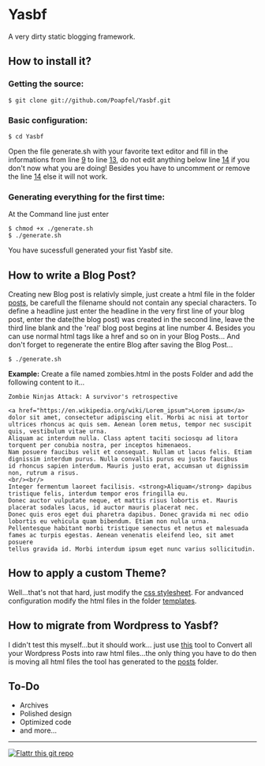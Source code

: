 # Yasbf #

A very dirty static blogging framework.

How to install it?
--------

### Getting the source: ######

	$ git clone git://github.com/Poapfel/Yasbf.git

### Basic configuration: ######

	$ cd Yasbf

Open the file generate.sh with your favorite text editor and fill in the informations from line [9](https://github.com/Poapfel/Yasbf/blob/master/generate.sh#L9) to line [13](https://github.com/Poapfel/Yasbf/blob/master/generate.sh#L13), do not edit anything below line [14](https://github.com/Poapfel/Yasbf/blob/master/generate.sh#L14) if you don't now what you are doing! 
Besides you have to uncomment or remove the line [14](https://github.com/Poapfel/Yasbf/blob/master/generate.sh#L14) else it will not work.

### Generating everything for the first time: ######

At the Command line just enter

	$ chmod +x ./generate.sh
	$ ./generate.sh

You have sucessfull generated your fist Yasbf site.

How to write a Blog Post?
--------

Creating new Blog post is relativly simple, just create a html file in the folder [posts](https://github.com/Poapfel/Yasbf/tree/master/posts), be carefull the filename should not contain any special characters. To define a headline just enter the headline in the very first line of your blog post, enter the date(the blog post) was created in the second line, leave the
third line blank and the 'real' blog post begins at line number 4.
Besides you can use normal html tags like a href and so on in your Blog Posts...
And don't forget to regenerate the entire Blog after saving the Blog Post...

	$ ./generate.sh

**Example:**
Create a file named zombies.html in the posts Folder and add the following content to it...

	Zombie Ninjas Attack: A survivor's retrospective
	
	<a href="https://en.wikipedia.org/wiki/Lorem_ipsum">Lorem ipsum</a> dolor sit amet, consectetur adipiscing elit. Morbi ac nisi at tortor 
	ultrices rhoncus ac quis sem. Aenean lorem metus, tempor nec suscipit quis, vestibulum vitae urna. 
	Aliquam ac interdum nulla. Class aptent taciti sociosqu ad litora torquent per conubia nostra, per inceptos himenaeos. 
	Nam posuere faucibus velit et consequat. Nullam ut lacus felis. Etiam dignissim interdum purus. Nulla convallis purus eu justo faucibus 
	id rhoncus sapien interdum. Mauris justo erat, accumsan ut dignissim non, rutrum a risus.
	<br/><br/>
	Integer fermentum laoreet facilisis. <strong>Aliquam</strong> dapibus tristique felis, interdum tempor eros fringilla eu. 
	Donec auctor vulputate neque, et mattis risus lobortis et. Mauris placerat sodales lacus, id auctor mauris placerat nec. 
	Donec quis eros eget dui pharetra dapibus. Donec gravida mi nec odio lobortis eu vehicula quam bibendum. Etiam non nulla urna. 
	Pellentesque habitant morbi tristique senectus et netus et malesuada fames ac turpis egestas. Aenean venenatis eleifend leo, sit amet posuere 
	tellus gravida id. Morbi interdum ipsum eget nunc varius sollicitudin.


How to apply a custom Theme?
--------

Well...that's not that hard, just modify the [css stylesheet](https://github.com/Poapfel/Yasbf). For andvanced configuration modify the html files in the folder [templates](https://github.com/Poapfel/Yasbf/tree/master/templates).

How to migrate from Wordpress to Yasbf?
--------

I didn't test this myself...but it should work... just use [this](https://github.com/jainbasil/htmlGenerator) tool to Convert all your Wordpress Posts into raw html files...the only thing you have to do then is moving all html files the tool has generated to the [posts](https://github.com/Poapfel/Yasbf/tree/master/posts) folder.

To-Do
--------

- Archives
- Polished design
- Optimized code
- and more...

--------

[![Flattr this git repo](http://api.flattr.com/button/flattr-badge-large.png)](https://flattr.com/submit/auto?user_id=Poapfel&url=https://github.com/Poapfel/Yasbf&title=Yasbf&language=en_GB&tags=github&category=software)
